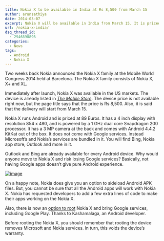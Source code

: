 ```yaml
---
title: Nokia X to be available in India at Rs 8,500 from March 15
author: arunsathiya
date: 2014-03-07
excerpt: Nokia X will be available in India from March 15. It is priced at Rs 8,500. You can also root your Nokia X to get Google services.
url: /nokia-x-india/
dsq_thread_id:
  - 2946898893
categories:
  - News
tags:
  - Android
  - Nokia X
---
```

Two weeks back Nokia announced the Nokia X family at the Mobile World Congress 2014 held at Barcelona. The Nokia X family consists of Nokia X, X+ and XL.

Immediately after launch, Nokia X was available in the US markets. The device is already listed in *<a href="http://www.themobilestore.in/mobiles-tablet/nokia-x-dual-sim/p-31103-68535339986-cat.html" onclick="_gaq.push(['_trackEvent', 'outbound-article', 'http://www.themobilestore.in/mobiles-tablet/nokia-x-dual-sim/p-31103-68535339986-cat.html', 'The Mobile Store']);" >The Mobile Store</a>*. The device price is not available right now, but the page title says that the price is Rs 8,500. Also, it is said that the delivery will start from March 15.

Nokia X runs Android and is priced at 89 Euros. It has a 4 inch display with resolution 854 x 480, and is powered by a 1 GHz dual core Snapdragon 200 processor. It has a 3 MP camera at the back and comes with Android 4.4.2 KitKat out of the box. It does not come with Google services. Instead Microsoft&#8217;s and Nokia&#8217;s services are bundled in it. You will find Bing, Nokia app store, Outlook and more in it.

Outlook and Bing are already available for every Android device. Why would anyone move to Nokia X and risk losing Google services? Basically, not having Google apps doesn&#8217;t give pure Android experience.

[<img class="aligncenter size-full" title="Nokia X family.jpg" alt="image" src="http://cdn.devilsworkshop.org/files/2014/03/wpid-Nokia-X-family2.jpg" />][1]

On a happy note, Nokia does give you an option to sideload Android APK files. But, you cannot be sure that all the Android apps will work with Nokia X. Nokia has requested developers to add a few extra lines of code to make their apps working on the Nokia X.

Also, there is now an <a href="http://forum.xda-developers.com/showthread.php?p=50707725" onclick="_gaq.push(['_trackEvent', 'outbound-article', 'http://forum.xda-developers.com/showthread.php?p=50707725', 'option to root']);" >option to root</a> Nokia X and bring Google services, including Google Play. Thanks to Kashamalaga, an Android developer.

Before rooting the Nokia X, you should remember that rooting the device removes Microsoft and Nokia services. In turn, this voids the device&#8217;s warranty.

 [1]: http://cdn.devilsworkshop.org/files/2014/03/wpid-Nokia-X-family2.jpg
